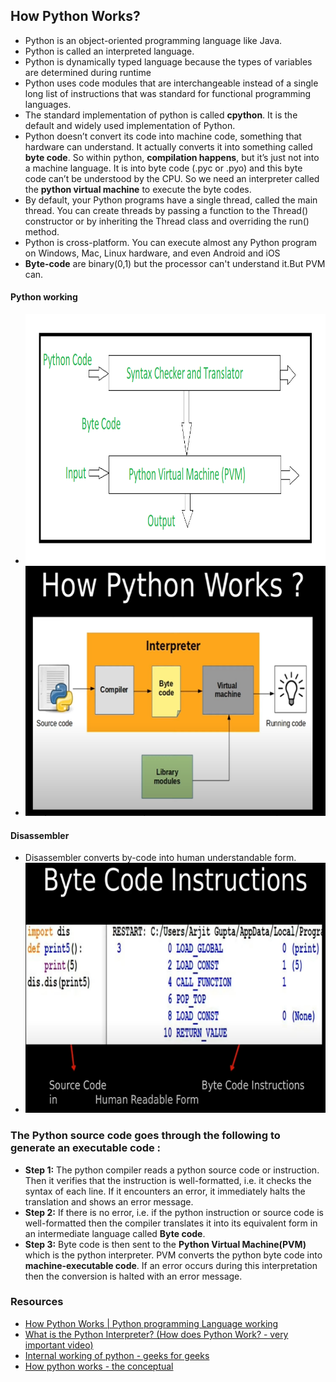 ## How Python Works?
* Python is an object-oriented programming language like Java. 
* Python is called an interpreted language. 
* Python is dynamically typed language because the types of variables are determined during runtime
* Python uses code modules that are interchangeable instead of a single long list of instructions that was standard for functional programming languages. 
* The standard implementation of python is called **cpython**. 
  It is the default and widely used implementation of Python. 
* Python doesn’t convert its code into machine code, something that hardware can understand. It actually converts it into something called **byte code**. So within python, **compilation happens**, but it’s just not into a machine language. It is into byte code (.pyc or .pyo) and this byte code can’t be understood by the CPU. So we need an interpreter called the **python virtual machine** to execute the byte codes. 
* By default, your Python programs have a single thread, called the main thread. You can create threads by passing a function to the Thread() constructor or by inheriting the Thread class and overriding the run() method.
* Python is cross-platform. You can execute almost any Python program on Windows, Mac, Linux hardware, and even Android and iOS
* **Byte-code** are binary(0,1) but the processor can't understand it.But PVM can.

#### Python working
* <img height="400" src="./assets/images/python_working.png" width="600"/>
* <img height="400" src="./assets/images/how-python-works.PNG" width="600"/>

#### Disassembler
* Disassembler converts by-code into human understandable form.
* <img height="400" src="./assets/images/disassembler.PNG" width="600"/>

### The Python source code goes through the following to generate an executable code :
* **Step 1:** The python compiler reads a python source code or instruction. Then it verifies that the instruction is well-formatted, i.e. it checks the syntax of each line. If it encounters an error, it immediately halts the translation and shows an error message.
* **Step 2:** If there is no error, i.e. if the python instruction or source code is well-formatted then the compiler translates it into its equivalent form in an intermediate language called **Byte code**.
* **Step 3:** Byte code is then sent to the **Python Virtual Machine(PVM)** which is the python interpreter. PVM converts the python byte code into **machine-executable code**. If an error occurs during this interpretation then the conversion is halted with an error message.

### Resources
* [How Python Works | Python programming Language working ](https://www.youtube.com/watch?v=-ZPg5lJCln8)
* [What is the Python Interpreter? (How does Python Work? - very important video)](https://www.youtube.com/watch?v=BkHdmAhapws)
* [Internal working of python - geeks for geeks](https://www.geeksforgeeks.org/internal-working-of-python/)
* [How python works - the conceptual](https://www.youtube.com/watch?v=CmjEGiWvkCk)